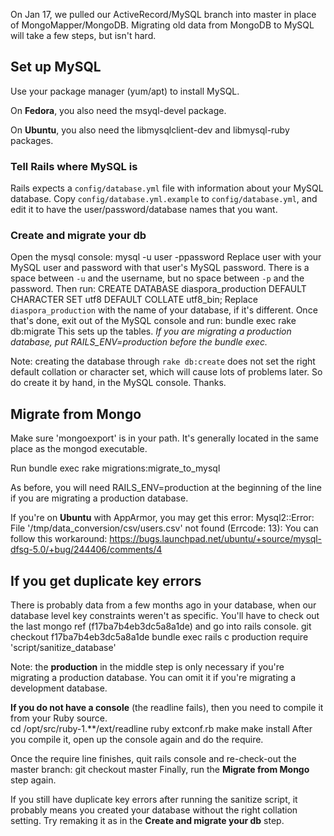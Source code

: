 On Jan 17, we pulled our ActiveRecord/MySQL branch into master in place of MongoMapper/MongoDB.  Migrating old data from MongoDB to MySQL will take a few steps, but isn't hard.

## Set up MySQL
Use your package manager (yum/apt) to install MySQL. 

On **Fedora**, you also need the msyql-devel package.

On **Ubuntu**, you also need the libmysqlclient-dev and libmysql-ruby packages.

### Tell Rails where MySQL is
Rails expects a `config/database.yml` file with information about your MySQL database.  Copy `config/database.yml.example` to `config/database.yml`, and edit it to have the user/password/database names that you want.

### Create and migrate your db
Open the mysql console: 
    mysql -u user -ppassword
Replace user with your MySQL user and password with that user's MySQL password. There is a space between `-u` and the username, but no space between `-p` and the password. Then run:
    CREATE DATABASE diaspora_production DEFAULT CHARACTER SET utf8 DEFAULT COLLATE utf8_bin;
Replace `diaspora_production` with the name of your database, if it's different. Once that's done, exit out of the MySQL console and run:
    bundle exec rake db:migrate 
This sets up the tables. *If you are migrating a production database, put RAILS_ENV=production before the bundle exec.*

Note: creating the database through `rake db:create` does not set the right default collation or character set, which will cause lots of problems later. So do create it by hand, in the MySQL console. Thanks.

## Migrate from Mongo
Make sure 'mongoexport' is in your path. It's generally located in the same place as the mongod executable.

Run 
    bundle exec rake migrations:migrate_to_mysql

As before, you will need RAILS_ENV=production at the beginning of the line if you are migrating a production database.

If you're on **Ubuntu** with AppArmor, you may get this error:
    Mysql2::Error: File '/tmp/data_conversion/csv/users.csv' not found (Errcode: 13): 
You can follow this workaround: https://bugs.launchpad.net/ubuntu/+source/mysql-dfsg-5.0/+bug/244406/comments/4

## If you get duplicate key errors
There is probably data from a few months ago in your database, when our database level key constraints weren't as specific.  You'll have to check out the last mongo ref (f17ba7b4eb3dc5a8a1de) and go into rails console.
    git checkout f17ba7b4eb3dc5a8a1de
    bundle exec rails c production
    require 'script/sanitize_database'

Note: the **production** in the middle step is only necessary if you're migrating a production database. You can omit it if you're migrating a development database.

**If you do not have a console** (the readline fails), then you need to compile it from your Ruby source.  
    cd /opt/src/ruby-1.**/ext/readline
    ruby extconf.rb
    make
    make install
After you compile it, open up the console again and do the require.

Once the require line finishes, quit rails console and re-check-out the master branch:
    git checkout master
Finally, run the **Migrate from Mongo** step again.

If you still have duplicate key errors after running the sanitize script, it probably means you created your database without the right collation setting. Try remaking it as in the **Create and migrate your db** step.

